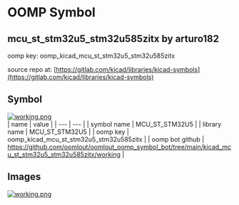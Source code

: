 # OOMP Symbol  
## mcu_st_stm32u5_stm32u585zitx  by arturo182  
  
oomp key: oomp_kicad_mcu_st_stm32u5_stm32u585zitx  
  
source repo at: [https://gitlab.com/kicad/libraries/kicad-symbols](https://gitlab.com/kicad/libraries/kicad-symbols)  
## Symbol  
  
[![working.png](working_600.png)](working.png)  
| name | value | 
| --- | --- | 
| symbol name | MCU_ST_STM32U5 | 
| library name | MCU_ST_STM32U5 | 
| oomp key | oomp_kicad_mcu_st_stm32u5_stm32u585zitx | 
| oomp bot github | https://github.com/oomlout/oomlout_oomp_symbol_bot/tree/main/kicad_mcu_st_stm32u5_stm32u585zitx/working | 
## Images  
  
[![working.png](working_140.png)](working.png)  
